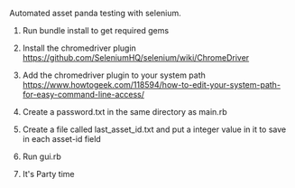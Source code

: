 Automated asset panda testing with selenium.


1. Run bundle install to get required gems

2. Install the chromedriver plugin 
   https://github.com/SeleniumHQ/selenium/wiki/ChromeDriver

3. Add the chromedriver plugin to your system path      
   https://www.howtogeek.com/118594/how-to-edit-your-system-path-for-easy-command-line-access/

4. Create a password.txt in the same directory as main.rb

5. Create a file called last_asset_id.txt and put a integer value in it to save in each        asset-id field


4. Run gui.rb

5. It's Party time
